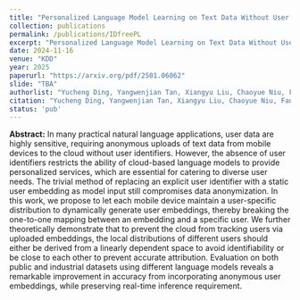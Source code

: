```yaml
---
title: "Personalized Language Model Learning on Text Data Without User Identifiers"
collection: publications
permalink: /publications/IDfreePL
excerpt: "Personalized Language Model Learning on Text Data Without User Identifiers"
date: 2024-11-16
venue: "KDD"
year: 2025
paperurl: "https://arxiv.org/pdf/2501.06062"
slide: "TBA"
authorlist: "Yucheng Ding, Yangwenjian Tan, Xiangyu Liu, Chaoyue Niu, Fandong Meng, Jie Zhou, Ning Liu, Fan Wu, Guihai Chen"
citation: "Yucheng Ding, Yangwenjian Tan, Xiangyu Liu, Chaoyue Niu, Fandong Meng, Jie Zhou, Ning Liu, Fan Wu, Guihai Chen. 2025. Personalized Language Model Learning on Text Data Without User Identifiers. In Proceedings of the 31th ACM SIGKDD Conference on Knowledge Discovery & Data Mining (KDD'25), Aug 3-7, 2025, Toronto, ON, Canada, 11 pages."
status: 'pub'
---
```

**Abstract:**
In many practical natural language applications, user data are highly sensitive, requiring anonymous uploads of text data from mobile devices to the cloud without user identifiers. However, the absence of user identifiers restricts the ability of cloud-based language models to provide personalized services, which are essential for catering to diverse user needs. The trivial method of replacing an explicit user identifier with a static user embedding as model input still compromises data anonymization. In this work, we propose to let each mobile device maintain a user-specific distribution to dynamically generate user embeddings, thereby breaking the one-to-one mapping between an embedding and a specific user. We further theoretically demonstrate that to prevent the cloud from tracking users via uploaded embeddings, the local distributions of different users should either be derived from a linearly dependent space to avoid identifiability or be close to each other to prevent accurate attribution. Evaluation on both public and industrial datasets using different language models reveals a remarkable improvement in accuracy from incorporating anonymous user embeddings, while preserving real-time inference requirement. 
